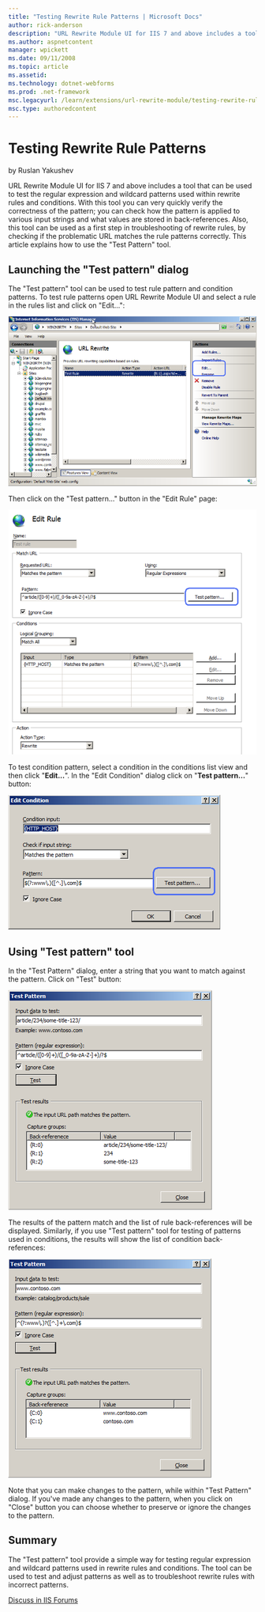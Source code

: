 ```yaml
---
title: "Testing Rewrite Rule Patterns | Microsoft Docs"
author: rick-anderson
description: "URL Rewrite Module UI for IIS 7 and above includes a tool that can be used to test the regular expression and wildcard patterns used within rewrite rules and..."
ms.author: aspnetcontent
manager: wpickett
ms.date: 09/11/2008
ms.topic: article
ms.assetid: 
ms.technology: dotnet-webforms
ms.prod: .net-framework
msc.legacyurl: /learn/extensions/url-rewrite-module/testing-rewrite-rule-patterns
msc.type: authoredcontent
---
```

Testing Rewrite Rule Patterns
====================
by Ruslan Yakushev

URL Rewrite Module UI for IIS 7 and above includes a tool that can be used to test the regular expression and wildcard patterns used within rewrite rules and conditions. With this tool you can very quickly verify the correctness of the pattern; you can check how the pattern is applied to various input strings and what values are stored in back-references. Also, this tool can be used as a first step in troubleshooting of rewrite rules, by checking if the problematic URL matches the rule patterns correctly. This article explains how to use the "Test Pattern" tool.

## Launching the "Test pattern" dialog

The "Test pattern" tool can be used to test rule pattern and condition patterns. To test rule patterns open URL Rewrite Module UI and select a rule in the rules list and click on "Edit...":

[![](testing-rewrite-rule-patterns/_static/image2.png)](testing-rewrite-rule-patterns/_static/image1.png)

Then click on the "Test pattern..." button in the "Edit Rule" page:

[![](testing-rewrite-rule-patterns/_static/image5.png)](testing-rewrite-rule-patterns/_static/image3.png)

To test condition pattern, select a condition in the conditions list view and then click "**Edit...**". In the "Edit Condition" dialog click on "**Test pattern...**" button:

[![](testing-rewrite-rule-patterns/_static/image9.png)](testing-rewrite-rule-patterns/_static/image7.png)

## Using "Test pattern" tool

In the "Test Pattern" dialog, enter a string that you want to match against the pattern. Click on "Test" button:

[![](testing-rewrite-rule-patterns/_static/image13.png)](testing-rewrite-rule-patterns/_static/image11.png)

The results of the pattern match and the list of rule back-references will be displayed. Similarly, if you use "Test pattern" tool for testing of patterns used in conditions, the results will show the list of condition back-references:

[![](testing-rewrite-rule-patterns/_static/image17.png)](testing-rewrite-rule-patterns/_static/image15.png)

Note that you can make changes to the pattern, while within "Test Pattern" dialog. If you've made any changes to the pattern, when you click on "Close" button you can choose whether to preserve or ignore the changes to the pattern.

## Summary

The "Test pattern" tool provide a simple way for testing regular expression and wildcard patterns used in rewrite rules and conditions. The tool can be used to test and adjust patterns as well as to troubleshoot rewrite rules with incorrect patterns.
  
  
[Discuss in IIS Forums](https://forums.iis.net/1152.aspx)
